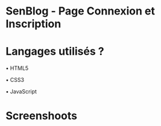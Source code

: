 # SenBlog - Page Connexion et Inscription
# Langages utilisés ?
• HTML5

• CSS3

• JavaScript
# Screenshoots
